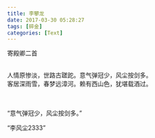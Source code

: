 ```yaml
---
title: 李攀龙
date: 2017-03-30 05:28:27
tags: [碎金]
categories: [Text]
---
```


<p dir="ltr"  >寄殿卿二首<br /><br /></p> 
<p dir="ltr"  >人情原惨淡，世路古蹉跎。意气弹冠少，风尘按剑多。<br />客居深雨雪，春梦远漳河。赖有西山色，犹堪载酒过。<br /><br /><br /></p> 
<p dir="ltr"  >“意气弹冠少，风尘按剑多。”<br /></p> 
<p dir="ltr"  >“李风尘2333”</p>